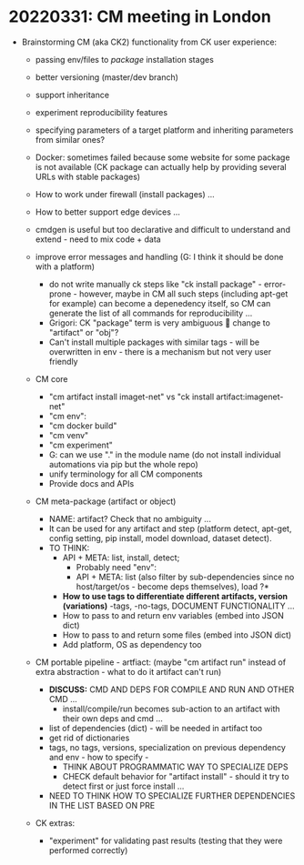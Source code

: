 # 20220331: CM meeting in London

* Brainstorming CM (aka CK2) functionality from CK user experience:
    - passing env/files to *package* installation stages
    - better versioning (master/dev branch)
    - support inheritance
    - experiment reproducibility features
    - specifying parameters of a target platform and inheriting parameters from similar ones?
    - Docker: sometimes failed because some website for some package is not available (CK package can actually help by providing several URLs with stable packages)
    - How to work under firewall (install packages) ...
    - How to better support edge devices ...
    - cmdgen is useful but too declarative and difficult to understand and extend - need to mix code + data
    - improve error messages and handling (G: I think it should be done with a platform)
      - do not write manually ck steps like "ck install package" - error-prone - however, maybe in CM all such steps 
        (including apt-get for example) can become a depenedency itself, so CM can generate the list of all commands 
        for reproducibility ... 
      - Grigori: CK "package" term is very ambiguous  change to "artifact" or "obj"?
      - Can't install multiple packages with similar tags - will be overwritten in env - there is a mechanism but not very user friendly
    - CM core
        - "cm artifact install imaget-net" vs "ck install artifact:imagenet-net"
        - "cm env":
        - "cm docker build"
        - "cm venv"
        - "cm experiment"
        - G: can we use "." in the module name (do not install individual automations via pip but the whole repo)
        - unify terminology for all CM components
        - Provide docs and APIs
    - CM meta-package (artifact or object)
        - NAME: artifact? Check that no ambiguity ...
        - It can be used for any artifact and step (platform detect, apt-get, config setting, pip install, model download, dataset detect).
        - TO THINK:
            - API + META: list, install, detect;
                - Probably need "env":
                * API + META: list (also filter by sub-dependencies since no host/target/os - become deps themselves), load ?*
            - **How to use tags to differentiate different artifacts, version (variations)**
                -tags, -no-tags, DOCUMENT FUNCTIONALITY ...
            - How to pass to and return env variables (embed into JSON dict)
            - How to pass to and return some files (embed into JSON dict)
            - Add platform, OS as dependency too
           
    - CM portable pipeline - artfiact: 
      (maybe "cm artifact run" instead of extra abstraction - what to do it artifact can't run)

        - **DISCUSS:** CMD AND DEPS FOR COMPILE AND RUN AND OTHER CMD ...
           - install/compile/run becomes sub-action to an artifact with their own deps and cmd ...
        - list of dependencies (dict) - will be needed in artifact too
        - get rid of dictionaries
        - tags, no tags, versions, specialization on previous dependency and env - how to specify -
           - THINK ABOUT PROGRAMMATIC WAY TO SPECIALIZE DEPS
           - CHECK default behavior for "artifact install" - should it try to detect first or just force install ...
        - NEED TO THINK HOW TO SPECIALIZE FURTHER DEPENDENCIES IN THE LIST BASED ON PRE

    - CK extras:
        - "experiment" for validating past results (testing that they were performed correctly)
